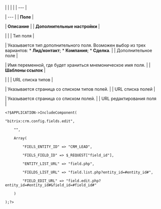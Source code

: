 |  |  |  |
| --- |

| --- |
| **Поле** |

| **Описание** |
| **Дополнительные настройки** |

| |
| Тип поля |

| Указывается тип дополнительного поля. Возможен выбор из трех вариантов:  * **Лид/контакт**; * **Компания**; * **Сделка**. |
| Дополнительное поле |

| Имя переменной, где будет храниться мнемоническое имя поля. |
| **Шаблоны ссылок** |

| |
| URL списка типов |

| Указывается страница со списком типов полей. |
| URL списка полей |

| Указывается страница со списком полей. |
| URL редактирования поля |

```
<?$APPLICATION->IncludeComponent(

"bitrix:crm.config.fields.edit",

	"",

	Array(

		"FIELS_ENTITY_ID" => "CRM_LEAD",

		"FIELS_FIELD_ID" => $_REQUEST["field_id"],

		"ENTITY_LIST_URL" => "field.php",

		"FIELDS_LIST_URL" => "field.list.php?entity_id=#entity_id#",

		"FIELD_EDIT_URL" => "field.edit.php?entity_id=#entity_id#&field_id=#field_id#"

	)

);?>


```